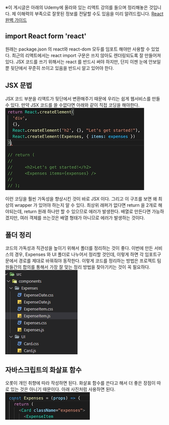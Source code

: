 ※이 게시글은 아래의 Udemy에 올라와 있는 리액트 강의를 들으며 정리해놓은 것입니다. 제 이해력의 부족으로 잘못된 정보를 전달할 수도 있음을 미리 알려드립니다.
[React 완벽 가이드](https://www.udemy.com/course/best-react/)

## import React form 'react'
원래는 package.json 의 react와 react-dom 모두를 임포트 해야만 사용할 수 있었다.
최근의 리액트에서는 react import 구문은 쓰지 않아도 렌더링되도록 잘 만들어져 있다.
JSX 코드를 쓰기 위해서는 react 를 반드시 써야 하지만, 단지 이젠 눈에 안보일뿐 뒷단에서 꾸준히 쓰이고 있음을 반드시 알고 있어야 한다.

## JSX 문법
JSX 코드 부분을 리액트가 뒷단에서 변환해주기 때문에 우리는 쉽게 웹서비스를 만들 수 있다. 만약 JSX 코드를 쓸 수없다면
아래와 같이 직접 코딩을 해야한다. 
![](./img/why.png)

이런 코딩을 훨씬 가독성을 향상시킨 것이 바로 JSX 이다. 그리고 이 구조를 보면 왜 최상의 wrapper 가 있어야 하는지 알 수 있다. 
최상위 래퍼가 없다면 return 을 2개로 해야되는데, return 원래 하나만 할 수 있으므로 에러가 발생한다. 배열로 만든다면 가능하겠지만, 여러 객체를 쓰는것은 배열 형태가 아니므로 에러가 발생하는 것이다.

## 폴더 정리
코드의 가독성과 직관성을 높이기 위해서 폴더를 정리하는 것이 좋다.
이번에 만든 서비스의 경우, Expenses 와 UI 폴더로 나누어서 정리할 것인데, 이렇게 하면 각 임포트구문에서 경로를 제대로 바꿔줘야 동작한다.
이렇게 코드를 정리하는 방법은 프로젝트 팀원들간의 합의를 통해서 가장 잘 맞는 정리 방법을 찾아기키는 것이 꼭 필요하다.
![](./img/folder.png)

## 자바스크립트의 화살표 함수
오롯이 개인 취향에 따라 작성하면 된다. 화살표 함수를 쓴다고 해서 더 좋은 장점이 따로 있는 것은 아니기 때문이다. 
아래 사진처럼 사용하면 된다.
![](./img/arrow.png)
